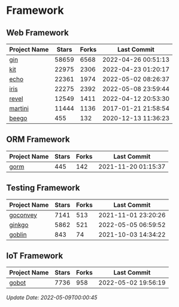 # Framework

## Web Framework
| Project Name | Stars | Forks | Last Commit |
| ------------ | ----- | ----- | ----------- |
| [gin](https://github.com/gin-gonic/gin) | 58659 | 6568 | 2022-04-26 00:51:13 |
| [kit](https://github.com/go-kit/kit) | 22975 | 2306 | 2022-04-23 01:20:17 |
| [echo](https://github.com/labstack/echo) | 22361 | 1974 | 2022-05-02 08:26:37 |
| [iris](https://github.com/kataras/iris) | 22275 | 2392 | 2022-05-08 23:59:44 |
| [revel](https://github.com/revel/revel) | 12549 | 1411 | 2022-04-12 20:53:30 |
| [martini](https://github.com/go-martini/martini) | 11444 | 1136 | 2017-01-21 21:58:54 |
| [beego](https://github.com/astaxie/beego) | 455 | 132 | 2020-12-13 11:36:23 |

## ORM Framework
| Project Name | Stars | Forks | Last Commit |
| ------------ | ----- | ----- | ----------- |
| [gorm](https://github.com/jinzhu/gorm) | 445 | 142 | 2021-11-20 01:15:37 |

## Testing Framework
| Project Name | Stars | Forks | Last Commit |
| ------------ | ----- | ----- | ----------- |
| [goconvey](https://github.com/smartystreets/goconvey) | 7141 | 513 | 2021-11-01 23:20:26 |
| [ginkgo](https://github.com/onsi/ginkgo) | 5862 | 521 | 2022-05-05 06:59:52 |
| [goblin](https://github.com/franela/goblin) | 843 | 74 | 2021-10-03 14:34:22 |

## IoT Framework
| Project Name | Stars | Forks | Last Commit |
| ------------ | ----- | ----- | ----------- |
| [gobot](https://github.com/hybridgroup/gobot) | 7736 | 958 | 2022-05-02 19:56:19 |

*Update Date: 2022-05-09T00:00:45*